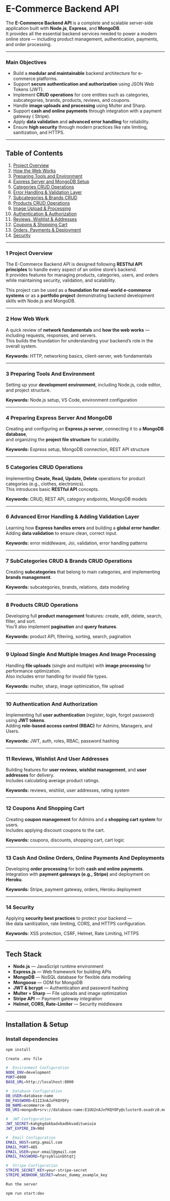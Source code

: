 # E-Commerce Backend API

The **E-Commerce Backend API** is a complete and scalable server-side application built with **Node.js**, **Express**, and **MongoDB**.  
It provides all the essential backend services needed to power a modern online store — including product management, authentication, payments, and order processing.

---

### Main Objectives

- Build a **modular and maintainable** backend architecture for e-commerce platforms.
- Support **secure authentication and authorization** using JSON Web Tokens (JWT).
- Implement **CRUD operations** for core entities such as categories, subcategories, brands, products, reviews, and coupons.
- Handle **image uploads and processing** using Multer and Sharp.
- Support **cash and online payments** through integration with a payment gateway ( Stripe).
- Apply **data validation** and **advanced error handling** for reliability.
- Ensure **high security** through modern practices like rate limiting, sanitization, and HTTPS.

---

## Table of Contents

1. [Project Overview](#1-project-overview)
2. [How the Web Works](#2-how-web-work)
3. [Preparing Tools and Environment](#3-preparing-tools-and-environment)
4. [Express Server and MongoDB Setup](#4-preparing-express-server-and-mongodb)
5. [Categories CRUD Operations](#5-categories-crud-operations)
6. [Error Handling & Validation Layer](#6-advanced-error-handling--adding-validation-layer)
7. [Subcategories & Brands CRUD](#7-subcategories-crud--brands-crud-operations)
8. [Products CRUD Operations](#8-products-crud-operations)
9. [Image Upload & Processing](#9-upload-single-and-multiple-images-and-image-processing)
10. [Authentication & Authorization](#10-authentication-and-authorization)
11. [Reviews, Wishlist & Addresses](#11-reviews-wishlist-and-user-addresses)
12. [Coupons & Shopping Cart](#12-coupons-and-shopping-cart)
13. [Orders, Payments & Deployment](#13-cash-and-online-orders-online-payments-and-deployments)
14. [Security](#14-security)

---

### 1 Project Overview

The E-Commerce Backend API is designed following **RESTful API principles** to handle every aspect of an online store’s backend.  
It provides features for managing products, categories, users, and orders while maintaining security, validation, and scalability.

This project can be used as a **foundation for real-world e-commerce systems** or as a **portfolio project** demonstrating backend development skills with Node.js and MongoDB.

---

### 2 How Web Work

A quick review of **network fundamentals** and **how the web works** — including requests, responses, and servers.  
This builds the foundation for understanding your backend’s role in the overall system.

**Keywords:** HTTP, networking basics, client-server, web fundamentals

---

### 3 Preparing Tools And Environment

Setting up your **development environment**, including Node.js, code editor, and project structure.

**Keywords:** Node.js setup, VS Code, environment configuration

---

### 4 Preparing Express Server And MongoDB

Creating and configuring an **Express.js server**, connecting it to a **MongoDB database**,  
and organizing the **project file structure** for scalability.

**Keywords:** Express setup, MongoDB connection, REST API structure

---

### 5 Categories CRUD Operations

Implementing **Create, Read, Update, Delete** operations for product categories (e.g., clothes, electronics).  
This introduces basic **RESTful API** concepts.

**Keywords:** CRUD, REST API, category endpoints, MongoDB models

---

### 6 Advanced Error Handling & Adding Validation Layer

Learning how **Express handles errors** and building a **global error handler**.  
Adding **data validation** to ensure clean, correct input.

**Keywords:** error middleware, Joi, validation, error handling patterns

---

### 7 SubCategories CRUD & Brands CRUD Operations

Creating **subcategories** that belong to main categories, and implementing **brands management**.

**Keywords:** subcategories, brands, relations, data modeling

---

### 8 Products CRUD Operations

Developing full **product management** features: create, edit, delete, search, filter, and sort.  
You’ll also implement **pagination** and **query features**.

**Keywords:** product API, filtering, sorting, search, pagination

---

### 9 Upload Single And Multiple Images And Image Processing

Handling **file uploads** (single and multiple) with **image processing** for performance optimization.  
Also includes error handling for invalid file types.

**Keywords:** multer, sharp, image optimization, file upload

---

### 10 Authentication And Authorization

Implementing full **user authentication** (register, login, forgot password) using **JWT tokens**.  
Adding **role-based access control (RBAC)** for Admins, Managers, and Users.

**Keywords:** JWT, auth, roles, RBAC, password hashing

---

### 11 Reviews, Wishlist And User Addresses

Building features for **user reviews**, **wishlist management**, and **user addresses** for delivery.  
Includes calculating average product ratings.

**Keywords:** reviews, wishlist, user addresses, rating system

---

### 12 Coupons And Shopping Cart

Creating **coupon management** for Admins and a **shopping cart system** for users.  
Includes applying discount coupons to the cart.

**Keywords:** coupons, discounts, shopping cart, cart logic

---

### 13 Cash And Online Orders, Online Payments And Deployments

Developing **order processing** for both **cash and online payments**.  
Integration with **payment gateways (e.g., Stripe)** and deployment on **Heroku**.

**Keywords:** Stripe, payment gateway, orders, Heroku deployment

---

### 14 Security

Applying **security best practices** to protect your backend —  
like data sanitization, rate limiting, CORS, and HTTPS configuration.

**Keywords:** XSS protection, CSRF, Helmet, Rate Limiting, HTTPS

---

## Tech Stack

- **Node.js** — JavaScript runtime environment
- **Express.js** — Web framework for building APIs
- **MongoDB** — NoSQL database for flexible data modeling
- **Mongoose** — ODM for MongoDB
- **JWT & bcrypt** — Authentication and password hashing
- **Multer + Sharp** — File uploads and image optimization
- **Stripe API** — Payment gateway integration
- **Helmet, CORS, Rate-Limiter** — Security middleware

---

## Installation & Setup

### Install dependencies

```bash
npm install

Create .env file

#  Environment Configuration
NODE_ENV=development
PORT=8000
BASE_URL=http://localhost:8000

#  Database Configuration
DB_USER=database-name
DB_PASSWORD=E1II3nAJxFKQYOFy
DB_NAME=ecommerce-db
DB_URI=mongodb+srv://database-name:E1UU2nAJxFKQYOFy@cluster0.oxadrz8.mongodb.net/

#  JWT Configuration
JWT_SECRET=kahgkgdakbadvbadbkvaditueiuie
JWT_EXPIRE_IN=90d

#  Email Configuration
EMAIL_HOST=smtp.gmail.com
EMAIL_PORT=465
EMAIL_USER=your-email@gmail.com
EMAIL_PASSWORD=fgrsybluinbhtqtj

#  Stripe Configuration
STRIPE_SECRET_KEY=your-stripe-secret
STRIPE_WEBHOOK_SECRET=whsec_dummy_example_key

Run the server

npm run start:dev
```
